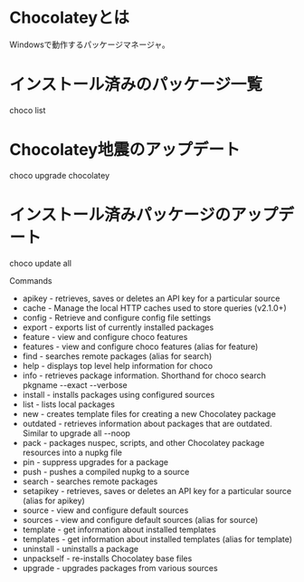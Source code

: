 # Chocolateyとは
Windowsで動作するパッケージマネージャ。

# インストール済みのパッケージ一覧
choco list

# Chocolatey地震のアップデート
choco upgrade chocolatey

# インストール済みパッケージのアップデート
choco update all

Commands

 * apikey - retrieves, saves or deletes an API key for a particular source
 * cache - Manage the local HTTP caches used to store queries (v2.1.0+)
 * config - Retrieve and configure config file settings
 * export - exports list of currently installed packages
 * feature - view and configure choco features
 * features - view and configure choco features (alias for feature)
 * find - searches remote packages (alias for search)
 * help - displays top level help information for choco
 * info - retrieves package information. Shorthand for choco search pkgname --exact --verbose
 * install - installs packages using configured sources
 * list - lists local packages
 * new - creates template files for creating a new Chocolatey package
 * outdated - retrieves information about packages that are outdated. Similar to upgrade all --noop
 * pack - packages nuspec, scripts, and other Chocolatey package resources into a nupkg file
 * pin - suppress upgrades for a package
 * push - pushes a compiled nupkg to a source
 * search - searches remote packages
 * setapikey - retrieves, saves or deletes an API key for a particular source (alias for apikey)
 * source - view and configure default sources
 * sources - view and configure default sources (alias for source)
 * template - get information about installed templates
 * templates - get information about installed templates (alias for template)
 * uninstall - uninstalls a package
 * unpackself - re-installs Chocolatey base files
 * upgrade - upgrades packages from various sources
